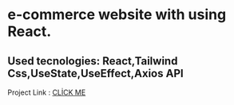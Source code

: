 # e-commerce website with using React.
<h2>Used tecnologies: React,Tailwind Css,UseState,UseEffect,Axios API</h2>

 <p> Project Link :  <a href="https://e-commerce-alpha-teal.vercel.app/"> CLİCK ME </a>  </p>  
